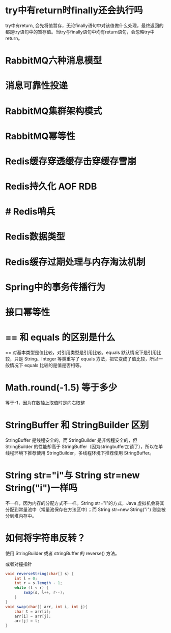 # try中有return时finally还会执行吗

try中有return, 会先将值暂存，无论finally语句中对该值做什么处理，最终返回的都是try语句中的暂存值。当try与finally语句中均有return语句，会忽略try中return。

# RabbitMQ六种消息模型

# 消息可靠性投递

# RabbitMQ集群架构模式

# RabbitMQ幂等性

# Redis缓存穿透缓存击穿缓存雪崩

# Redis持久化 AOF RDB

# # Redis哨兵

# Redis数据类型

# Redis缓存过期处理与内存淘汰机制

# Spring中的事务传播行为

# 接口幂等性

#  == 和 equals 的区别是什么

== 对基本类型是值比较，对引用类型是引用比较。equals 默认情况下是引用比较，只是 String、Integer 等类重写了 equals 方法，把它变成了值比较，所以一般情况下 equals 比较的是值是否相等。

# Math.round(-1.5) 等于多少

等于-1，因为在数轴上取值时是向右取整

# StringBuffer 和 StringBuilder 区别

StringBuffer 是线程安全的，而 StringBuilder 是非线程安全的，但 StringBuilder 的性能却高于 StringBuffer（因为stringbuffer加锁了），所以在单线程环境下推荐使用 StringBuilder，多线程环境下推荐使用 StringBuffer。

# String str="i"与 String str=new String("i")一样吗

不一样，因为内存的分配方式不一样。String str="i"的方式，Java 虚拟机会将其分配到常量池中（常量池保存在方法区中）；而 String str=new String("i") 则会被分到堆内存中。

# 如何将字符串反转？

使用 StringBuilder 或者 stringBuffer 的 reverse() 方法。

或者对撞指针
```java
void reverseString(char[] s) {
    int l = 0;
    int r = s.length - 1;
    while (l < r) {
        swap(s, l++, r--);
    }
}
void swap(char[] arr, int i, int j){
    char t = arr[i];
    arr[i] = arr[j];
    arr[j] = t;
}
```

